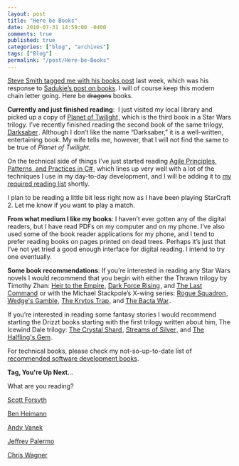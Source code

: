 ```yaml
---
layout: post
title: "Here be Books"
date: 2010-07-31 14:59:00 -0400
comments: true
published: true
categories: ["blog", "archives"]
tags: ["Blog"]
permalink: "/post/Here-be-Books"
---
```

<!-- more -->

<p><a href="http://stevesmithblog.com/blog/books/" target="_blank">Steve Smith tagged me with his books post</a> last week, which was his response to <a href="http://codinggeekette.com/post/Books-Check-Em-Out!.aspx" target="_blank">Sadukie&rsquo;s post on books</a>. I will of course keep this modern chain letter going. Here be <span style="text-decoration: line-through;">dragons</span> books.</p>
<p><strong>Currently and just finished reading</strong>:&nbsp; I just visited my local library and picked up a copy of <a href="http://www.amazon.com/gp/product/0553095404/ref=as_li_ss_tl?ie=UTF8&tag=breenrsblo-20&linkCode=as2&camp=217145&creative=399369&creativeASIN=0553095404">Planet of Twilight</a><img src="http://www.assoc-amazon.com/e/ir?t=&l=as2&o=1&a=0553095404&camp=217145&creative=399369" width="1" height="1" border="0" alt="" style="border:none !important; margin:0px !important;" />, which is the third book in a Star Wars trilogy. I&rsquo;ve recently finished reading the second book of the same trilogy, <a href="http://www.amazon.com/gp/product/0553576119/ref=as_li_ss_tl?ie=UTF8&tag=breenrsblo-20&linkCode=as2&camp=217145&creative=399369&creativeASIN=0553576119">Darksaber</a><img src="http://www.assoc-amazon.com/e/ir?t=&l=as2&o=1&a=0553576119&camp=217145&creative=399369" width="1" height="1" border="0" alt="" style="border:none !important; margin:0px !important;" />. Although I don&rsquo;t like the name &ldquo;Darksaber,&rdquo; it is a well-written, entertaining book. My wife tells me, however, that I will not find the same to be true of <em>Planet of Twilight</em>.</p>
<p>On the technical side of things I&rsquo;ve just started reading <a href="http://www.amazon.com/gp/product/0131857258/ref=as_li_ss_tl?ie=UTF8&tag=breenrsblo-20&linkCode=as2&camp=217145&creative=399369&creativeASIN=0131857258">Agile Principles, Patterns, and Practices in C#</a><img src="http://www.assoc-amazon.com/e/ir?t=&l=as2&o=1&a=0131857258&camp=217145&creative=399369" width="1" height="1" border="0" alt="" style="border:none !important; margin:0px !important;" />, which lines up very well with a lot of the techniques I use in my day-to-day development, and I will be adding it to <a href="http://brendan.enrick.com/post/Recommended-Reading-List.aspx" target="_blank">my required reading list</a> shortly.</p>
<p>I plan to be reading a little bit less right now as I have been playing StarCraft 2. Let me know if you want to play a match.</p>
<p><strong>From what medium I like my books</strong>: I haven&rsquo;t ever gotten any of the digital readers, but I have read PDFs on my computer and on my phone. I&rsquo;ve also used some of the book reader applications for my phone, and I tend to prefer reading books on pages printed on dead trees. Perhaps it&rsquo;s just that I&rsquo;ve not yet tried a good enough interface for digital reading. I intend to try one eventually.</p>
<p><strong>Some book recommendations</strong>: If you&rsquo;re interested in reading any Star Wars novels I would recommend that you begin with either the Thrawn trilogy by Timothy Zhan: <a href="http://www.amazon.com/gp/product/0553296124/ref=as_li_ss_tl?ie=UTF8&tag=breenrsblo-20&linkCode=as2&camp=217145&creative=399369&creativeASIN=0553296124">Heir to the Empire</a><img src="http://www.assoc-amazon.com/e/ir?t=&l=as2&o=1&a=0553296124&camp=217145&creative=399369" width="1" height="1" border="0" alt="" style="border:none !important; margin:0px !important;" />, <a href="http://www.amazon.com/gp/product/0553560719/ref=as_li_ss_tl?ie=UTF8&tag=breenrsblo-20&linkCode=as2&camp=217145&creative=399369&creativeASIN=0553560719">Dark Force Rising</a><img src="http://www.assoc-amazon.com/e/ir?t=&l=as2&o=1&a=0553560719&camp=217145&creative=399369" width="1" height="1" border="0" alt="" style="border:none !important; margin:0px !important;" />, and <a href="http://www.amazon.com/gp/product/0553564927/ref=as_li_ss_tl?ie=UTF8&tag=breenrsblo-20&linkCode=as2&camp=217145&creative=399369&creativeASIN=0553564927">The Last Command</a><img src="http://www.assoc-amazon.com/e/ir?t=&l=as2&o=1&a=0553564927&camp=217145&creative=399369" width="1" height="1" border="0" alt="" style="border:none !important; margin:0px !important;" /> or with the Michael Stackpole&rsquo;s X-wing series: <a href="http://www.amazon.com/gp/product/0553568019/ref=as_li_ss_tl?ie=UTF8&tag=breenrsblo-20&linkCode=as2&camp=217145&creative=399369&creativeASIN=0553568019">Rogue Squadron</a><img src="http://www.assoc-amazon.com/e/ir?t=&l=as2&o=1&a=0553568019&camp=217145&creative=399369" width="1" height="1" border="0" alt="" style="border:none !important; margin:0px !important;" />, <a href="http://www.amazon.com/gp/product/0553568027/ref=as_li_ss_tl?ie=UTF8&tag=breenrsblo-20&linkCode=as2&camp=217145&creative=399369&creativeASIN=0553568027">Wedge's Gamble</a><img src="http://www.assoc-amazon.com/e/ir?t=&l=as2&o=1&a=0553568027&camp=217145&creative=399369" width="1" height="1" border="0" alt="" style="border:none !important; margin:0px !important;" />, <a href="http://www.amazon.com/gp/product/0553568035/ref=as_li_ss_tl?ie=UTF8&tag=breenrsblo-20&linkCode=as2&camp=217145&creative=399369&creativeASIN=0553568035">The Krytos Trap</a><img src="http://www.assoc-amazon.com/e/ir?t=&l=as2&o=1&a=0553568035&camp=217145&creative=399369" width="1" height="1" border="0" alt="" style="border:none !important; margin:0px !important;" />, and <a href="http://www.amazon.com/gp/product/0553568043/ref=as_li_ss_tl?ie=UTF8&tag=breenrsblo-20&linkCode=as2&camp=217145&creative=399369&creativeASIN=0553568043">The Bacta War</a><img src="http://www.assoc-amazon.com/e/ir?t=&l=as2&o=1&a=0553568043&camp=217145&creative=399369" width="1" height="1" border="0" alt="" style="border:none !important; margin:0px !important;" />.</p>
<p>If you&rsquo;re interested in reading some fantasy stories I would recommend starting the Drizzt books starting with the first trilogy written about him, The Icewind Dale trilogy: <a href="http://www.amazon.com/gp/product/0786942460/ref=as_li_ss_tl?ie=UTF8&tag=breenrsblo-20&linkCode=as2&camp=217145&creative=399369&creativeASIN=0786942460">The Crystal Shard</a><img src="http://www.assoc-amazon.com/e/ir?t=&l=as2&o=1&a=0786942460&camp=217145&creative=399369" width="1" height="1" border="0" alt="" style="border:none !important; margin:0px !important;" />, <a href="http://www.amazon.com/gp/product/0786942657/ref=as_li_ss_tl?ie=UTF8&tag=breenrsblo-20&linkCode=as2&camp=217145&creative=399369&creativeASIN=0786942657">Streams of Silver</a><img src="http://www.assoc-amazon.com/e/ir?t=&l=as2&o=1&a=0786942657&camp=217145&creative=399369" width="1" height="1" border="0" alt="" style="border:none !important; margin:0px !important;" />, and <a href="http://www.amazon.com/gp/product/0786938250/ref=as_li_ss_tl?ie=UTF8&tag=breenrsblo-20&linkCode=as2&camp=217145&creative=399369&creativeASIN=0786938250">The Halfling's Gem</a><img src="http://www.assoc-amazon.com/e/ir?t=&l=as2&o=1&a=0786938250&camp=217145&creative=399369" width="1" height="1" border="0" alt="" style="border:none !important; margin:0px !important;" />.</p>
<p>For technical books, please check my not-so-up-to-date list of <a href="http://brendan.enrick.com/post/Recommended-Reading-List.aspx" target="_blank">recommended software development books</a>.</p>
<p><strong>Tag, You're Up Next</strong>...</p>
<p>What are you reading?</p>
<p><a href="http://weblogs.asp.net/owscott/" target="_blank">Scott Forsyth</a></p>
<p><a href="http://benheimann.com/" target="_blank">Ben Heimann</a></p>
<p><a href="http://andyvanek.com/" target="_blank">Andy Vanek</a></p>
<p><a href="http://jeffreypalermo.com/" target="_blank">Jeffrey Palermo</a></p>
<p><a href="http://chriswagnerblog.com/" target="_blank">Chris Wagner</a></p>
